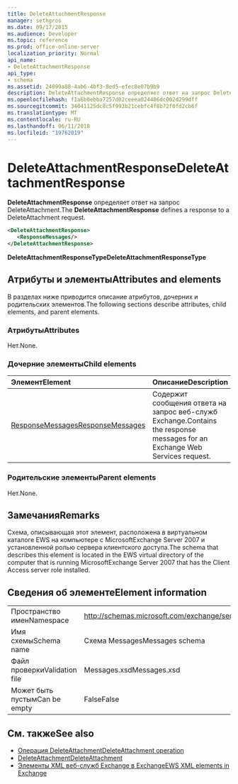 ```yaml
---
title: DeleteAttachmentResponse
manager: sethgros
ms.date: 09/17/2015
ms.audience: Developer
ms.topic: reference
ms.prod: office-online-server
localization_priority: Normal
api_name:
- DeleteAttachmentResponse
api_type:
- schema
ms.assetid: 24099a88-4ab6-4bf3-8ed5-efec8e07b9b9
description: DeleteAttachmentResponse определяет ответ на запрос DeleteAttachment.
ms.openlocfilehash: f1a6b0ebba7257d02ceeea024486dc002d299dff
ms.sourcegitcommit: 34041125dc8c5f993b21cebfc4f8b72f0fd2cb6f
ms.translationtype: MT
ms.contentlocale: ru-RU
ms.lasthandoff: 06/11/2018
ms.locfileid: "19762019"
---
```

# <a name="deleteattachmentresponse"></a><span data-ttu-id="47b54-103">DeleteAttachmentResponse</span><span class="sxs-lookup"><span data-stu-id="47b54-103">DeleteAttachmentResponse</span></span>

<span data-ttu-id="47b54-104">**DeleteAttachmentResponse** определяет ответ на запрос DeleteAttachment.</span><span class="sxs-lookup"><span data-stu-id="47b54-104">The **DeleteAttachmentResponse** defines a response to a DeleteAttachment request.</span></span> 
  
```xml
<DeleteAttachmentResponse>
   <ResponseMessages/>
</DeleteAttachmentResponse>
```

<span data-ttu-id="47b54-105">**DeleteAttachmentResponseType**</span><span class="sxs-lookup"><span data-stu-id="47b54-105">**DeleteAttachmentResponseType**</span></span>

## <a name="attributes-and-elements"></a><span data-ttu-id="47b54-106">Атрибуты и элементы</span><span class="sxs-lookup"><span data-stu-id="47b54-106">Attributes and elements</span></span>

<span data-ttu-id="47b54-107">В разделах ниже приводится описание атрибутов, дочерних и родительских элементов.</span><span class="sxs-lookup"><span data-stu-id="47b54-107">The following sections describe attributes, child elements, and parent elements.</span></span>
  
### <a name="attributes"></a><span data-ttu-id="47b54-108">Атрибуты</span><span class="sxs-lookup"><span data-stu-id="47b54-108">Attributes</span></span>

<span data-ttu-id="47b54-109">Нет.</span><span class="sxs-lookup"><span data-stu-id="47b54-109">None.</span></span>
  
### <a name="child-elements"></a><span data-ttu-id="47b54-110">Дочерние элементы</span><span class="sxs-lookup"><span data-stu-id="47b54-110">Child elements</span></span>

|<span data-ttu-id="47b54-111">**Элемент**</span><span class="sxs-lookup"><span data-stu-id="47b54-111">**Element**</span></span>|<span data-ttu-id="47b54-112">**Описание**</span><span class="sxs-lookup"><span data-stu-id="47b54-112">**Description**</span></span>|
|:-----|:-----|
|[<span data-ttu-id="47b54-113">ResponseMessages</span><span class="sxs-lookup"><span data-stu-id="47b54-113">ResponseMessages</span></span>](responsemessages.md) <br/> |<span data-ttu-id="47b54-114">Содержит сообщения ответа на запрос веб-служб Exchange.</span><span class="sxs-lookup"><span data-stu-id="47b54-114">Contains the response messages for an Exchange Web Services request.</span></span>  <br/> |
   
### <a name="parent-elements"></a><span data-ttu-id="47b54-115">Родительские элементы</span><span class="sxs-lookup"><span data-stu-id="47b54-115">Parent elements</span></span>

<span data-ttu-id="47b54-116">Нет.</span><span class="sxs-lookup"><span data-stu-id="47b54-116">None.</span></span>
  
## <a name="remarks"></a><span data-ttu-id="47b54-117">Замечания</span><span class="sxs-lookup"><span data-stu-id="47b54-117">Remarks</span></span>

<span data-ttu-id="47b54-118">Схема, описывающая этот элемент, расположена в виртуальном каталоге EWS на компьютере с MicrosoftExchange Server 2007 и установленной ролью сервера клиентского доступа.</span><span class="sxs-lookup"><span data-stu-id="47b54-118">The schema that describes this element is located in the EWS virtual directory of the computer that is running MicrosoftExchange Server 2007 that has the Client Access server role installed.</span></span>
  
## <a name="element-information"></a><span data-ttu-id="47b54-119">Сведения об элементе</span><span class="sxs-lookup"><span data-stu-id="47b54-119">Element information</span></span>

|||
|:-----|:-----|
|<span data-ttu-id="47b54-120">Пространство имен</span><span class="sxs-lookup"><span data-stu-id="47b54-120">Namespace</span></span>  <br/> |http://schemas.microsoft.com/exchange/services/2006/messages  <br/> |
|<span data-ttu-id="47b54-121">Имя схемы</span><span class="sxs-lookup"><span data-stu-id="47b54-121">Schema name</span></span>  <br/> |<span data-ttu-id="47b54-122">Схема Messages</span><span class="sxs-lookup"><span data-stu-id="47b54-122">Messages schema</span></span>  <br/> |
|<span data-ttu-id="47b54-123">Файл проверки</span><span class="sxs-lookup"><span data-stu-id="47b54-123">Validation file</span></span>  <br/> |<span data-ttu-id="47b54-124">Messages.xsd</span><span class="sxs-lookup"><span data-stu-id="47b54-124">Messages.xsd</span></span>  <br/> |
|<span data-ttu-id="47b54-125">Может быть пустым</span><span class="sxs-lookup"><span data-stu-id="47b54-125">Can be empty</span></span>  <br/> |<span data-ttu-id="47b54-126">False</span><span class="sxs-lookup"><span data-stu-id="47b54-126">False</span></span>  <br/> |
   
## <a name="see-also"></a><span data-ttu-id="47b54-127">См. также</span><span class="sxs-lookup"><span data-stu-id="47b54-127">See also</span></span>

- [<span data-ttu-id="47b54-128">Операция DeleteAttachment</span><span class="sxs-lookup"><span data-stu-id="47b54-128">DeleteAttachment operation</span></span>](deleteattachment-operation.md)  
- [<span data-ttu-id="47b54-129">DeleteAttachment</span><span class="sxs-lookup"><span data-stu-id="47b54-129">DeleteAttachment</span></span>](deleteattachment.md)
- [<span data-ttu-id="47b54-130">Элементы XML веб-служб Exchange в Exchange</span><span class="sxs-lookup"><span data-stu-id="47b54-130">EWS XML elements in Exchange</span></span>](ews-xml-elements-in-exchange.md)

